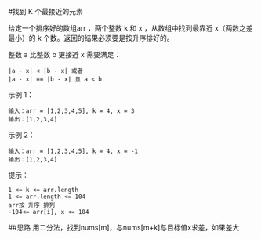 
#找到 K 个最接近的元素

给定一个排序好的数组arr ，两个整数 k 和 x ，从数组中找到最靠近 x（两数之差最小）的 k 个数。返回的结果必须要是按升序排好的。

整数 a 比整数 b 更接近 x 需要满足：
```azure
|a - x| < |b - x| 或者
|a - x| == |b - x| 且 a < b
```

示例 1：
```azure
输入：arr = [1,2,3,4,5], k = 4, x = 3
输出：[1,2,3,4]
```

示例 2：
```azure
输入：arr = [1,2,3,4,5], k = 4, x = -1
输出：[1,2,3,4]
```



提示：
```azure
1 <= k <= arr.length
1 <= arr.length <= 104
arr按 升序 排列
-104<= arr[i], x <= 104
```

##思路 
用二分法，找到nums[m]，与nums[m+k]与目标值x求差，如果差大